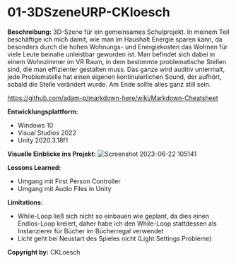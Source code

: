 # 01-3DSzeneURP-CKloesch

**Beschreibung:** 
3D-Szene für ein gemeinsames Schulprojekt. 
In meinem Teil beschäftige ich mich damit, wie man im Haushalt Energie sparen kann, da besonders durch die hohen Wohnungs- und Energiekosten 
das Wohnen für viele Leute beinahe unleistbar geworden ist. Man befindet sich dabei in einem Wohnzimmer im VR Raum, in dem bestimmte problematische
Stellen sind, die man effizienter gestalten muss. Das ganze wird auditiv untermalt, jede Problemstelle hat einen eigenen kontinuierlichen Sound,
der aufhört, sobald die Stelle verändert wurde. Am Ende sollte alles ganz still sein.

https://github.com/adam-p/markdown-here/wiki/Markdown-Cheatsheet

**Entwicklungsplattform:**
+ Windows 10
+ Visual Studios 2022
+ Unity 2020.3.18f1

**Visuelle Einblicke ins Projekt:**
![Screenshot 2023-06-22 105141](https://github.com/4ahmns-2223-Sosem/01-3DSzeneURP-CKloesch/assets/90834327/9b6306d3-8577-4146-bcf3-05bf2cc73952)


**Lessons Learned:**
+ Umgang mit First Person Controller
+ Umgang mit Audio Files in Unity

**Limitations:**
+ While-Loop ließ sich nicht so einbauen wie geplant, da dies einen Endlos-Loop kreiert, daher habe ich den While-Loop stattdessen als Instanzierer für Bücher im Bücherregal verwendet
+ Licht geht bei Neustart des Spieles nicht (Light Settings Probleme)

**Copyright by:** 
CKLoesch
